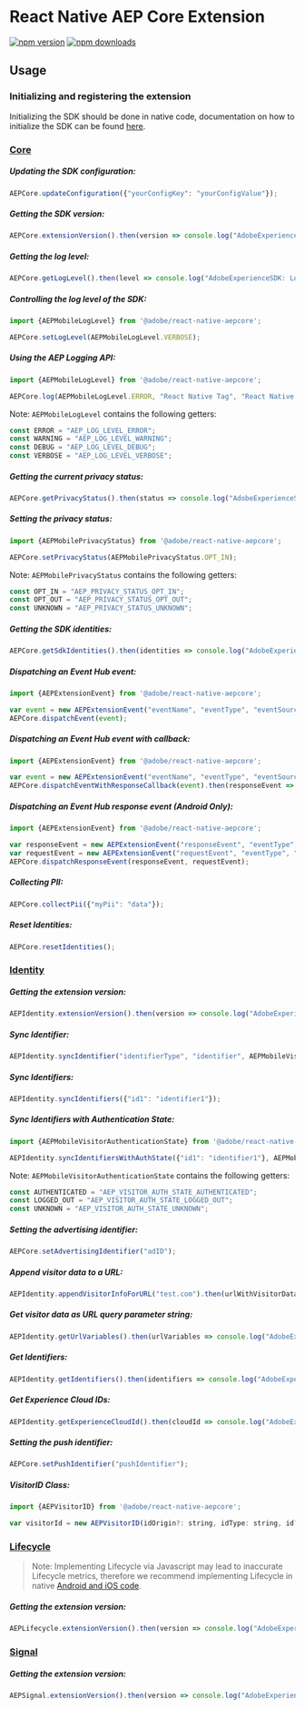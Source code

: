 # React Native AEP Core Extension

[![npm version](https://badge.fury.io/js/%40adobe%2Freact-native-aepcore.svg)](https://www.npmjs.com/package/@adobe/react-native-aepcore) 
[![npm downloads](https://img.shields.io/npm/dm/@adobe/react-native-aepcore)](https://www.npmjs.com/package/@adobe/react-native-aepcore)

## Usage

### Initializing and registering the extension

Initializing the SDK should be done in native code, documentation on how to initialize the SDK can be found [here](https://github.com/adobe/aepsdk-react-native#initializing).

### [Core](https://aep-sdks.gitbook.io/docs/using-mobile-extensions/mobile-core)

##### Updating the SDK configuration:

```javascript
AEPCore.updateConfiguration({"yourConfigKey": "yourConfigValue"});
```

##### Getting the SDK version:
```javascript
AEPCore.extensionVersion().then(version => console.log("AdobeExperienceSDK: AEPCore version: " + version));
```

##### Getting the log level:
```javascript
AEPCore.getLogLevel().then(level => console.log("AdobeExperienceSDK: Log Level = " + level));
```

##### Controlling the log level of the SDK:
```javascript
import {AEPMobileLogLevel} from '@adobe/react-native-aepcore';

AEPCore.setLogLevel(AEPMobileLogLevel.VERBOSE);
```

##### Using the AEP Logging API:
```javascript
import {AEPMobileLogLevel} from '@adobe/react-native-aepcore';

AEPCore.log(AEPMobileLogLevel.ERROR, "React Native Tag", "React Native Message");
```

Note: `AEPMobileLogLevel` contains the following getters:

```javascript
const ERROR = "AEP_LOG_LEVEL_ERROR";
const WARNING = "AEP_LOG_LEVEL_WARNING";
const DEBUG = "AEP_LOG_LEVEL_DEBUG";
const VERBOSE = "AEP_LOG_LEVEL_VERBOSE";
```

##### Getting the current privacy status:
```javascript
AEPCore.getPrivacyStatus().then(status => console.log("AdobeExperienceSDK: Privacy Status = " + status));
```

##### Setting the privacy status:
```javascript
import {AEPMobilePrivacyStatus} from '@adobe/react-native-aepcore';

AEPCore.setPrivacyStatus(AEPMobilePrivacyStatus.OPT_IN);
```

Note: `AEPMobilePrivacyStatus` contains the following getters:

```javascript
const OPT_IN = "AEP_PRIVACY_STATUS_OPT_IN";
const OPT_OUT = "AEP_PRIVACY_STATUS_OPT_OUT";
const UNKNOWN = "AEP_PRIVACY_STATUS_UNKNOWN";
```

##### Getting the SDK identities:
```javascript
AEPCore.getSdkIdentities().then(identities => console.log("AdobeExperienceSDK: Identities = " + identities));
```

##### Dispatching an Event Hub event:
```javascript
import {AEPExtensionEvent} from '@adobe/react-native-aepcore';

var event = new AEPExtensionEvent("eventName", "eventType", "eventSource", {"testDataKey": "testDataValue"});
AEPCore.dispatchEvent(event);
```

##### Dispatching an Event Hub event with callback:
```javascript
import {AEPExtensionEvent} from '@adobe/react-native-aepcore';

var event = new AEPExtensionEvent("eventName", "eventType", "eventSource", {"testDataKey": "testDataValue"});
AEPCore.dispatchEventWithResponseCallback(event).then(responseEvent => console.log("AdobeExperienceSDK: responseEvent = " + responseEvent));
```

##### Dispatching an Event Hub response event (Android Only): 
```javascript
import {AEPExtensionEvent} from '@adobe/react-native-aepcore';

var responseEvent = new AEPExtensionEvent("responseEvent", "eventType", "eventSource", {"testDataKey": "testDataValue"});
var requestEvent = new AEPExtensionEvent("requestEvent", "eventType", "eventSource", {"testDataKey": "testDataValue"});
AEPCore.dispatchResponseEvent(responseEvent, requestEvent);
```

##### Collecting PII:
```javascript
AEPCore.collectPii({"myPii": "data"});
```

##### Reset Identities:
```javascript
AEPCore.resetIdentities();
```


### [Identity](https://aep-sdks.gitbook.io/docs/using-mobile-extensions/mobile-core/identity)

##### Getting the extension version:
```javascript
AEPIdentity.extensionVersion().then(version => console.log("AdobeExperienceSDK: AEPIdentity version: " + version));
```

##### Sync Identifier:
```javascript
AEPIdentity.syncIdentifier("identifierType", "identifier", AEPMobileVisitorAuthenticationState.AUTHENTICATED);
```

##### Sync Identifiers:
```javascript
AEPIdentity.syncIdentifiers({"id1": "identifier1"});
```

##### Sync Identifiers with Authentication State:
```javascript
import {AEPMobileVisitorAuthenticationState} from '@adobe/react-native-aepcore';

AEPIdentity.syncIdentifiersWithAuthState({"id1": "identifier1"}, AEPMobileVisitorAuthenticationState.UNKNOWN);
```

Note: `AEPMobileVisitorAuthenticationState` contains the following getters:

```javascript
const AUTHENTICATED = "AEP_VISITOR_AUTH_STATE_AUTHENTICATED";
const LOGGED_OUT = "AEP_VISITOR_AUTH_STATE_LOGGED_OUT";
const UNKNOWN = "AEP_VISITOR_AUTH_STATE_UNKNOWN";
```

##### Setting the advertising identifier:

```javascript
AEPCore.setAdvertisingIdentifier("adID");
```

##### Append visitor data to a URL:

```javascript
AEPIdentity.appendVisitorInfoForURL("test.com").then(urlWithVisitorData => console.log("AdobeExperienceSDK: VisitorData = " + urlWithVisitorData));
```

##### Get visitor data as URL query parameter string:

```javascript
AEPIdentity.getUrlVariables().then(urlVariables => console.log("AdobeExperienceSDK: UrlVariables = " + urlVariables));
```

##### Get Identifiers:

```javascript
AEPIdentity.getIdentifiers().then(identifiers => console.log("AdobeExperienceSDK: Identifiers = " + identifiers));
```

##### Get Experience Cloud IDs:
```javascript
AEPIdentity.getExperienceCloudId().then(cloudId => console.log("AdobeExperienceSDK: CloudID = " + cloudId));
```

##### Setting the push identifier:
```javascript
AEPCore.setPushIdentifier("pushIdentifier");
```

##### VisitorID Class:
```javascript
import {AEPVisitorID} from '@adobe/react-native-aepcore';

var visitorId = new AEPVisitorID(idOrigin?: string, idType: string, id?: string, authenticationState?: AEPMobileVisitorAuthenticationState)
```

### [Lifecycle](https://aep-sdks.gitbook.io/docs/using-mobile-extensions/mobile-core/lifecycle)

> Note: Implementing Lifecycle via Javascript may lead to inaccurate Lifecycle metrics, therefore we recommend implementing Lifecycle in native [Android and iOS code](https://aep-sdks.gitbook.io/docs/using-mobile-extensions/mobile-core/lifecycle).

##### Getting the extension version:
```javascript
AEPLifecycle.extensionVersion().then(version => console.log("AdobeExperienceSDK: AEPLifecycle version: " + version));
```

### [Signal](https://aep-sdks.gitbook.io/docs/using-mobile-extensions/mobile-core/signals)
##### Getting the extension version:
```javascript
AEPSignal.extensionVersion().then(version => console.log("AdobeExperienceSDK: AEPSignal version: " + version));
```
